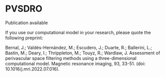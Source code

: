 # PVSDRO

Publication available

If you use our computational model in your research, please quote the following preprint:

Bernal, J.; Valdés-Hernández, M.; Escudero, J.; Duarte, R.; Ballerini, L.; Bastin, M.; Deary, I.; Thrippleton, M.; Touyz, R.; Wardlaw, J. Assessment of perivascular space filtering methods using a three-dimensional computational model. Magnetic resonance imaging, 93, 33-51. (doi: 10.1016/j.mri.2022.07.016).
